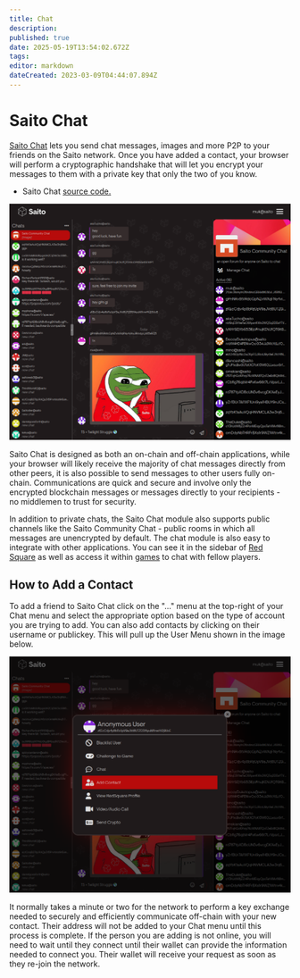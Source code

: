 ```yaml
---
title: Chat
description: 
published: true
date: 2025-05-19T13:54:02.672Z
tags: 
editor: markdown
dateCreated: 2023-03-09T04:44:07.894Z
---
```


# Saito Chat

[Saito Chat](https://saito.io/chat/) lets you send chat messages, images and more P2P to your friends on the Saito network. Once you have added a contact, your browser will perform a cryptographic handshake that will let you encrypt your messages to them with a private key that only the two of you know.

- Saito Chat [source code.](https://github.com/SaitoTech/saito-lite-rust/tree/master/mods/chat)

![chat-aug-2024.png](/chat-aug-2024.png)

Saito Chat is designed as both an on-chain and off-chain applications, while your browser will likely receive the majority of chat messages directly from other peers, it is also possible to send messages to other users fully on-chain. Communications are quick and secure and involve only the encrypted blockchain messages or messages directly to your recipients - no middlemen to trust for security.

In addition to private chats, the Saito Chat module also supports public channels like the Saito Community Chat - public rooms in which all messages are unencrypted by default. The chat module is also easy to integrate with other applications. You can see it in the sidebar of [Red Square](/tech/applications/redsquare) as well as access it within [games](/tech/applications/arcade) to chat with fellow players.

## How to Add a Contact

To add a friend to Saito Chat click on the "..." menu at the top-right of your Chat menu and select the appropriate option based on the type of account you are trying to add. You can also add contacts by clicking on their username or publickey. This will pull up the User Menu shown in the image below.

![chat-private.png](/chat-private.png)

It normally takes a minute or two for the network to perform a key exchange needed to securely and efficiently communicate off-chain with your new contact. Their address will not be added to your Chat menu until this process is complete. If the person you are adding is not online, you will need to wait until they connect until their wallet can provide the information needed to connect you. Their wallet will receive your request as soon as they re-join the network.

